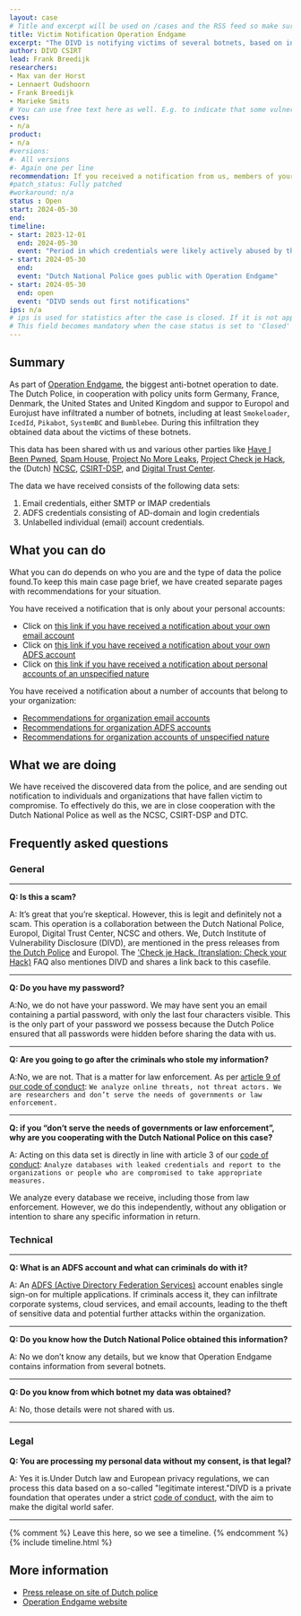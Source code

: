 ```yaml
---
layout: case
# Title and excerpt will be used on /cases and the RSS feed so make sure they reflect the case well
title: Victim Notification Operation Endgame
excerpt: "The DIVD is notifying victims of several botnets, based on information obtained from the Dutch National Police's Operation Endgame"
author: DIVD CSIRT
lead: Frank Breedijk
researchers:
- Max van der Horst
- Lennaert Oudshoorn
- Frank Breedijk
- Marieke Smits
# You can use free text here as well. E.g. to indicate that some vulnerabilities don't have CVEs assigned (yet).
cves:
- n/a
product: 
- n/a
#versions: 
#- All versions
#- Again one per line
recommendation: If you received a notification from us, members of your organization or your customers had their password stolen or system infected by a botnet. Detailed recommendations are found below.
#patch_status: Fully patched
#workaround: n/a
status : Open
start: 2024-05-30
end: 
timeline:
- start: 2023-12-01
  end: 2024-05-30
  event: "Period in which credentials were likely actively abused by the threat actors"
- start: 2024-05-30
  end:
  event: "Dutch National Police goes public with Operation Endgame"
- start: 2024-05-30
  end: open
  event: "DIVD sends out first notifications"
ips: n/a
# ips is used for statistics after the case is closed. If it is not applicable, you can set IPs to n/a (e.g. stolen credentials)
# This field becomes mandatory when the case status is set to 'Closed'
---
```

## Summary

As part of [Operation Endgame](https://www.politie.nl/endgame), the biggest anti-botnet operation to date. The Dutch Police, in cooperation with policy units form Germany, France, Denmark, the United States and United Kingdom and suppor to Europol and Eurojust have infiltrated a number of botnets, including at least `Smokeloader`, `IcedId`, `Pikabot`, `SystemBC` and `Bumblebee`. During this infiltration they obtained data about the victims of these botnets. 

This data has been shared with us and various other parties like [Have I Been Pwned](https://haveibeenpwned.com/), [Spam House](https://spamhouse.org), [Project No More Leaks](https://www.politie.nl/onderwerpen/no-more-leaks.html), [Project Check je Hack](https://www.politie.nl/informatie/checkjehack.html), the (Dutch) [NCSC](https://ncsc.nl),  [CSIRT-DSP](https://csirtdsp.nl/), and [Digital Trust Center](https://www.digitaltrustcenter.nl/).

The data we have received consists of the following data sets:
1. Email credentials, either SMTP or IMAP credentials
2. ADFS credentials consisting of AD-domain and login credentials
3. Unlabelled individual (email) account credentials.

## What you can do

What you can do depends on who you are and the type of data the police found.To keep this main case page brief, we have created separate pages with recommendations for your situation.

You have received a notification that is only about your personal accounts:
* Click on [this link if you have received a notification about your own email account](/DIVD-2024-00019/personal-email-account/)
* Click on [this link if you have received a notification about your own ADFS account](/DIVD-2024-00019/personal-adfs-account/)
* Click on [this link if you have received a notification about personal accounts of an unspecified nature](/DIVD-2024-00019/personal-unclassified-account/)

You have received a notification about a number of accounts that belong to your organization:
* [Recommendations for organization email accounts](/DIVD-2024-00019/organisation-email-accounts/)
* [Recommendations for organization ADFS accounts](/DIVD-2024-00019/organisation-adfs-accounts/)
* [Recommendations for organization accounts of unspecified nature](/DIVD-2024-00019/organisation-unclassified-accounts/)

## What we are doing

We have received the discovered data from the police, and are sending out notification to individuals and organizations that have fallen victim to compromise. To effectively do this, we are in close cooperation with the Dutch National Police as well as the NCSC, CSIRT-DSP and DTC.

## Frequently asked questions 

### General

---

**Q: Is this a scam?**

A: It’s great that you’re skeptical. However, this is legit and definitely not a scam. This operation is a collaboration between the Dutch National Police, Europol, Digital Trust Center, NCSC and others. We, Dutch Institute of Vulnerability Disclosure (DIVD), are mentioned in the press releases from [the Dutch Police](https://www.politie.nl/endgame) and Europol. The ['Check je Hack. (translation: Check your Hack)](https://www.politie.nl/informatie/veel-gestelde-vragen-over-check-je-hack.html) FAQ also mentiones DIVD and shares a link back to this casefile. 

---

**Q: Do you have my password?**

A:No, we do not have your password. 
We may have sent you an email containing a partial password, with only the last four characters visible. This is the only part of your password we possess because the Dutch Police ensured that all passwords were hidden before sharing the data with us.

---

**Q: Are you going to go after the criminals who stole my information?**

A:No, we are not. That is a matter for law enforcement. As per [article 9 of our code of conduct](https://www.divd.nl/code): `We analyze online threats, not threat actors. We are researchers and don’t serve the needs of governments or law enforcement.`

---

**Q: if you “don’t serve the needs of governments or law enforcement”, why are you cooperating with the Dutch National Police on this case?**


A: Acting on this data set is directly in line with article 3 of our [code of conduct](https://www.divd.nl/code): `Analyze databases with leaked credentials and report to the organizations or people who are compromised to take appropriate measures.`

We analyze every database we receive, including those from law enforcement. However, we do this independently, without any obligation or intention to share any specific information in return.



### Technical

---

**Q: What is an ADFS account and what can criminals do with it?**

A: An [ADFS (Active Directory Federation Services)](https://en.wikipedia.org/wiki/Active_Directory_Federation_Services) account enables single sign-on for multiple applications. If criminals access it, they can infiltrate corporate systems, cloud services, and email accounts, leading to the theft of sensitive data and potential further attacks within the organization.

---

**Q: Do you know how the Dutch National Police obtained this information?**

A: No we don’t know any details, but we know that Operation Endgame contains information from several botnets.

---

**Q:  Do you know from which botnet my data was obtained?**

A: No, those details were not shared with us.

---

### Legal

**Q: You are processing my personal data without my consent, is that legal?**

A: Yes it is.Under Dutch law and European privacy regulations, we can process this data based on a so-called "legitimate interest."DIVD is a private foundation that operates under a strict [code of conduct](https://www.divd.nl/code), with the aim to make the digital world safer. 

---

{% comment %}  Leave this here, so we see a timeline. {% endcomment %}
{% include timeline.html %}


## More information
* [Press release on site of Dutch police](https://www.politie.nl/endgame)
* [Operation Endgame website](https://www.operation-endgame.com)



